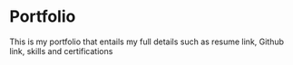 # Portfolio
This is my portfolio that entails my full details such as resume link, Github link, skills and certifications
 
